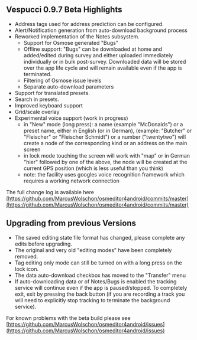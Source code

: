 ## Vespucci 0.9.7 Beta Highlights

 * Address tags used for address prediction can be configured.
 * Alert/Notification generation from auto-download background process
 * Reworked implementation of the Notes subsystem.
    * Support for Osmose generated "Bugs"
    * Offline support: "Bugs" can be downloaded at home and added/edited during survey and either uploaded immediately individually or in bulk post-survey. Downloaded data will be stored over the app life cycle and will remain available even if the app is terminated.
    * Filtering of Osmose issue levels
    * Separate auto-download parameters
 * Support for translated presets. 
 * Search in presets.
 * Improved keyboard support
 * Grid/scale overlay
 * Experimental voice support (work in progress)
    * in "New" mode (long press): a name (example "McDonalds") or a preset name, either in English (or in German), (example: "Butcher" or "Fleischer" or "Fleischer Schmidt") or a number ("twentytwo") will create a node of the corresponding kind or an address 
on the main screen 
    * in lock mode touching the screen will work with "map" or in German "hier" followed by one of the above, the node will be created at the current GPS position (which is less useful than you think)
    * note: the facility uses googles voice recognition framework which requires a working network connection

The full change log is available here [https://github.com/MarcusWolschon/osmeditor4android/commits/master](https://github.com/MarcusWolschon/osmeditor4android/commits/master) 

## Upgrading from previous Versions

 * The saved editing state file format has changed, please complete any edits before upgrading.
 * The original and very old "editing modes" have been completely removed. 
 * Tag editing only mode can still be turned on with a long press on the lock icon.
 * The data auto-download checkbox has moved to the "Transfer" menu
 * If auto-downloading data or of Notes/Bugs is enabled the tracking service will continue even if the app is paused/stopped. To completely exit, exit by pressing the back button (if you are recording a track you will need to explicitly stop tracking to terminate the background service).

For known problems with the beta build please see [https://github.com/MarcusWolschon/osmeditor4android/issues](https://github.com/MarcusWolschon/osmeditor4android/issues)

